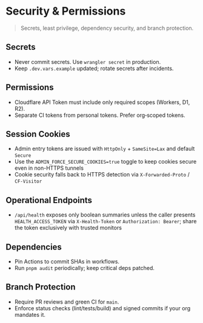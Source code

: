 ﻿# Security & Permissions

> Secrets, least privilege, dependency security, and branch protection.

## Secrets
- Never commit secrets. Use `wrangler secret` in production.
- Keep `.dev.vars.example` updated; rotate secrets after incidents.

## Permissions
- Cloudflare API Token must include only required scopes (Workers, D1, R2).
- Separate CI tokens from personal tokens. Prefer org‑scoped tokens.

## Session Cookies
- Admin entry tokens are issued with `HttpOnly` + `SameSite=Lax` and default `Secure`
- Use the `ADMIN_FORCE_SECURE_COOKIES=true` toggle to keep cookies secure even in non-HTTPS tunnels
- Cookie security falls back to HTTPS detection via `X-Forwarded-Proto` / `CF-Visitor`

## Operational Endpoints
- `/api/health` exposes only boolean summaries unless the caller presents `HEALTH_ACCESS_TOKEN` via `X-Health-Token` or `Authorization: Bearer`; share the token exclusively with trusted monitors

## Dependencies
- Pin Actions to commit SHAs in workflows.
- Run `pnpm audit` periodically; keep critical deps patched.

## Branch Protection
- Require PR reviews and green CI for `main`.
- Enforce status checks (lint/tests/build) and signed commits if your org mandates it.
